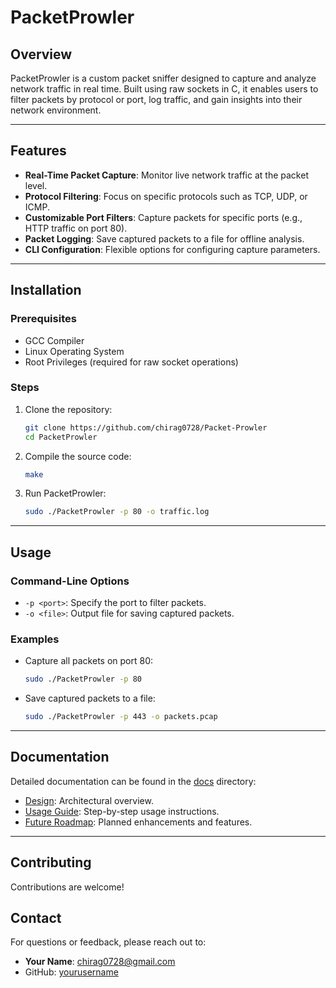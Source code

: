 # PacketProwler

## Overview
PacketProwler is a custom packet sniffer designed to capture and analyze network traffic in real time. Built using raw sockets in C, it enables users to filter packets by protocol or port, log traffic, and gain insights into their network environment.

---

## Features
- **Real-Time Packet Capture**: Monitor live network traffic at the packet level.
- **Protocol Filtering**: Focus on specific protocols such as TCP, UDP, or ICMP.
- **Customizable Port Filters**: Capture packets for specific ports (e.g., HTTP traffic on port 80).
- **Packet Logging**: Save captured packets to a file for offline analysis.
- **CLI Configuration**: Flexible options for configuring capture parameters.

---

## Installation

### Prerequisites
- GCC Compiler
- Linux Operating System
- Root Privileges (required for raw socket operations)

### Steps
1. Clone the repository:
   ```bash
   git clone https://github.com/chirag0728/Packet-Prowler
   cd PacketProwler
   ```
2. Compile the source code:
   ```bash
   make
   ```
3. Run PacketProwler:
   ```bash
   sudo ./PacketProwler -p 80 -o traffic.log
   ```

---

## Usage

### Command-Line Options
- `-p <port>`: Specify the port to filter packets.
- `-o <file>`: Output file for saving captured packets.

### Examples
- Capture all packets on port 80:
  ```bash
  sudo ./PacketProwler -p 80
  ```
- Save captured packets to a file:
  ```bash
  sudo ./PacketProwler -p 443 -o packets.pcap
  ```

---

## Documentation
Detailed documentation can be found in the [docs](./docs/) directory:
- [Design](./docs/design.md): Architectural overview.
- [Usage Guide](./docs/usage.md): Step-by-step usage instructions.
- [Future Roadmap](./docs/roadmap.md): Planned enhancements and features.

---

## Contributing
Contributions are welcome! 

## Contact
For questions or feedback, please reach out to:
- **Your Name**: [chirag0728@gmail.com](mailto:chirag0728@gmail.com)
- GitHub: [yourusername](https://github.com/chirag0728)
